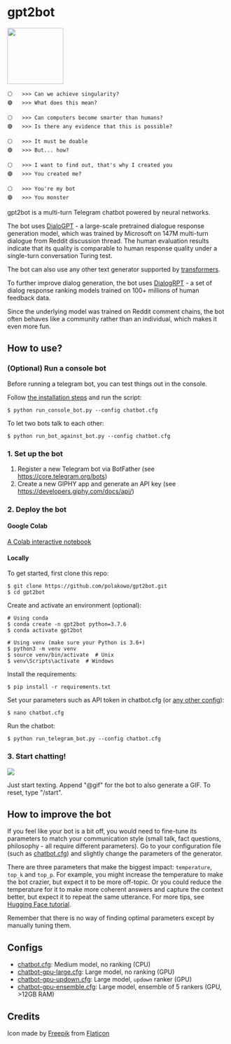# gpt2bot

<img src="https://github.com/polakowo/gpt2bot/blob/master/logo.png?raw=true" width=128>

```
⚪   >>> Can we achieve singularity?
🟣   >>> What does this mean?

⚪   >>> Can computers become smarter than humans?
🟣   >>> Is there any evidence that this is possible?

⚪   >>> It must be doable
🟣   >>> But... how?

⚪   >>> I want to find out, that's why I created you
🟣   >>> You created me?

⚪   >>> You're my bot
🟣   >>> You monster
```

gpt2bot is a multi-turn Telegram chatbot powered by neural networks. 

The bot uses [DialoGPT](https://arxiv.org/abs/1911.00536) - a large-scale pretrained 
dialogue response generation model, which was trained by Microsoft on 147M multi-turn 
dialogue from Reddit discussion thread. The human evaluation results indicate that its 
quality is comparable to human response quality under a single-turn conversation Turing test.

The bot can also use any other text generator supported by [transformers](https://huggingface.co/transformers/).

To further improve dialog generation, the bot uses [DialogRPT](https://arxiv.org/abs/2009.06978) - 
a set of dialog response ranking models trained on 100+ millions of human feedback data.

Since the underlying model was trained on Reddit comment chains, the bot often behaves like 
a community rather than an individual, which makes it even more fun.
  
## How to use?

### (Optional) Run a console bot

Before running a telegram bot, you can test things out in the console.

Follow [the installation steps](https://github.com/polakowo/gpt2bot#locally) and run the script:

```
$ python run_console_bot.py --config chatbot.cfg
```

To let two bots talk to each other:

```
$ python run_bot_against_bot.py --config chatbot.cfg
```

### 1. Set up the bot

1. Register a new Telegram bot via BotFather (see https://core.telegram.org/bots)
2. Create a new GIPHY app and generate an API key (see https://developers.giphy.com/docs/api/)

### 2. Deploy the bot

#### Google Colab

[A Colab interactive notebook](https://colab.research.google.com/github/polakowo/gpt2bot/blob/master/Demo.ipynb)

#### Locally

To get started, first clone this repo:

```
$ git clone https://github.com/polakowo/gpt2bot.git
$ cd gpt2bot
```

Create and activate an environment (optional):

```
# Using conda
$ conda create -n gpt2bot python=3.7.6
$ conda activate gpt2bot

# Using venv (make sure your Python is 3.6+)
$ python3 -m venv venv
$ source venv/bin/activate  # Unix
$ venv\Scripts\activate  # Windows
```

Install the requirements:

```
$ pip install -r requirements.txt
```

Set your parameters such as API token in chatbot.cfg (or [any other config](https://github.com/polakowo/gpt2bot#configs)):

```
$ nano chatbot.cfg
```

Run the chatbot:

```
$ python run_telegram_bot.py --config chatbot.cfg
```

### 3. Start chatting!

![](telegram_bot.gif)

Just start texting. Append "@gif" for the bot to also generate a GIF. To reset, type "/start".

## How to improve the bot

If you feel like your bot is a bit off, you would need to fine-tune its parameters to match
your communication style (small talk, fact questions, philosophy - all require different parameters).
Go to your configuration file (such as [chatbot.cfg](https://github.com/polakowo/gpt2bot/blob/master/chatbot.cfg))
and slightly change the parameters of the generator. 

There are three parameters that make the biggest impact: `temperature`, `top_k` and `top_p`. 
For example, you might increase the temperature to make the bot crazier, but expect it to be 
more off-topic. Or you could reduce the temperature for it to make more coherent answers and 
capture the context better, but expect it to repeat the same utterance. For more tips, 
see [Hugging Face tutorial](https://huggingface.co/blog/how-to-generate).

Remember that there is no way of finding optimal parameters except by manually tuning them.

## Configs

* [chatbot.cfg](https://github.com/polakowo/gpt2bot/blob/master/chatbot.cfg): Medium model, no ranking (CPU)
* [chatbot-gpu-large.cfg](https://github.com/polakowo/gpt2bot/blob/master/chatbot-gpu-large.cfg): Large model, no ranking (GPU)
* [chatbot-gpu-updown.cfg](https://github.com/polakowo/gpt2bot/blob/master/chatbot-gpu-updown.cfg): Large model, `updown` ranker (GPU)
* [chatbot-gpu-ensemble.cfg](https://github.com/polakowo/gpt2bot/blob/master/chatbot-gpu-ensemble.cfg): Large model, ensemble of 5 rankers (GPU, >12GB RAM)

## Credits

Icon made by [Freepik](https://www.freepik.com) from [Flaticon](https://www.flaticon.com/)
